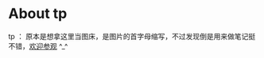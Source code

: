 # About tp
tp ： 原本是想拿这里当图床，是图片的首字母缩写，不过发现倒是用来做笔记挺不错，[欢迎参观](https://github.com/xylogs/tp/issues?q=is%3Aissue+is%3Aclosed) ^_^
